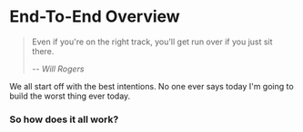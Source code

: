 # End-To-End Overview

> Even if you're on the right track, you'll get run over if you just sit there.
>
> -- <cite>Will Rogers</cite>

We all start off with the best intentions.  No one ever says today I'm going to build the worst thing ever today.  



<h3>So how does it all work?</h3>










